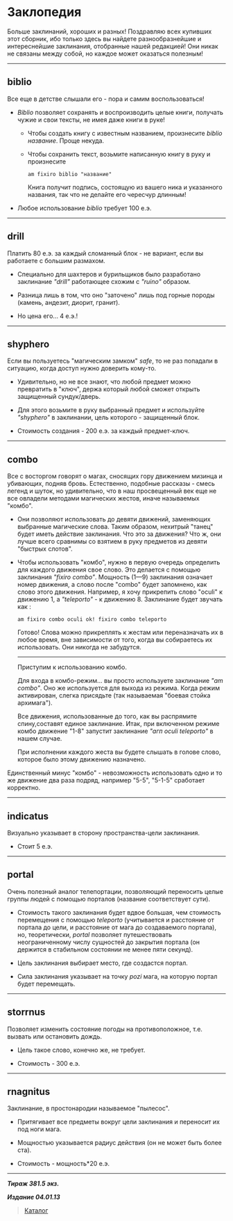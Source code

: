 # Заклопедия #

Больше заклинаний, хороших и разных! Поздравляю всех купивших этот сборник, ибо только здесь вы найдете разнообразнейшие и интереснейшие заклинания, отобранные нашей редакцией! Они никак не связаны между собой, но каждое может оказаться полезным!

***

## **biblio** ##

Все еще в детстве слышали его - пора и самим воспользоваться!

* *Biblio* позволяет сохранять и воспроизводить целые книги, получать чужие и свои тексты, не имея даже книги в руке!

  * Чтобы создать книгу с известным названием, произнесите *biblio название*. Проще некуда.

  * Чтобы сохранить текст, возьмите написанную книгу в руку и произнесите

    ```cadabra
    am fixiro biblio "название"
    ```

    Книга получит подпись, состоящую из вашего ника и указанного названия, так что не делайте его чересчур длинным!

* Любое использование *biblio* требует 100 е.э.

***

## **drill** ##

Платить 80 е.э. за каждый сломанный блок - не вариант, если вы работаете с большим размахом.

* Специально для шахтеров и бурильщиков было разработано заклинание *"drill"* работающее схожим с *"ruino"* образом.

* Разница лишь в том, что оно "заточено" лишь под горные породы (камень, андезит, диорит, гранит).

* Но цена его... 4 е.э.!

***

## **shyphero** ##

Если вы пользуетесь "магическим замком" *safe*, то не раз попадали в ситуацию, когда доступ нужно доверить кому-то.

* Удивительно, но не все знают, что любой предмет можно превратить в "ключ", держа который любой сможет открыть защищенный сундук/дверь.

* Для этого возьмите в руку выбранный предмет и используйте *"shyphero"* в заклинании, цель которого - защищенный блок.

* Cтоимость создания - 200 е.э. за каждый предмет-ключ.

***

## **combo** ##

Все с восторгом говорят о магах, сносящих гору движением мизинца и убивающих, подняв бровь. Естественно, подобные рассказы - смесь легенд и шуток, но удивительно, что в наш просвещенный век еще не все овладели методами магических жестов, иначе называемых "комбо".

* Они позволяют использовать до девяти движений, заменяющих выбранные магические слова. Таким образом, нехитрый "танец" будет иметь действие заклинания. Что это за движения? Что ж, они лучше всего сравнимы со взятием в руку предметов из девяти "быстрых слотов".

* Чтобы использовать "комбо", нужно в первую очередь определить для каждого движения свое слово. Это делается с помощью заклинания *"fixiro combo"*. Мощность (1—9) заклинания означает номер движения, а слово после "combo" будет запомнено, как слово этого движения. Например, я хочу прикрепить слово "oculi" к движению 1, a *"teleporto"* - к движению 8. Заклинание будет звучать как :

  ```cadabra
  am fixiro combo oculi ok! fixiro combo teleporto
  ```

  Готово! Слова можно прикреплять к жестам или переназначать их в любое время, вне зависимости от того, когда вы собираетесь их использовать. Они никогда не забудутся.

  ***
  
  Приступим к использованию комбо.
  
  Для входа в комбо-режим... вы просто используете заклинание *"am combo"*. Оно же используется для выхода из режима. Когда режим активирован, слегка присядьте (так называемая "боевая стойка архимага").
  
  Все движения, использованные до того, как вы распрямите спину,составят единое заклинание. Итак, при включенном режиме комбо движение "1-8" запустит заклинание *"агп oculi teleporto"* в нашем случае.
  
  При исполнении каждого жеста вы будете слышать в голове слово, которое было этому движению назначено.
  
Единственный минус "комбо" - невозможность использовать одно и то же движение два раза подряд, например "5-5", "5-1-5" сработает корректно.

***

## **indicatus** ##

Визуально указывает в сторону пространства-цели заклинания.

* Стоит 5 е.э.

***

## **portal** ##

Очень полезный аналог телепортации, позволяющий переносить целые группы людей с помощью порталов (название соответствует сути).

* Стоимость такого заклинания будет вдвое большая, чем стоимость перемещения с помощью *teleporto* (учитывается и расстояние от портала до цели, и расстояние от мага до создаваемого портала), но, теоретически, *portal* позволяет путешествовать неограниченному числу сущностей до закрытия портала (он держится в стабильном состоянии не менее пяти секунд).

* Цель заклинания выбирает место, где создастся портал.

* Сила заклинания указывает на точку *pozi* мага, на которую портал будет перемещать.

***

## **storrnus** ##

Позволяет изменить состояние погоды на противоположное, т.е. вызвать или остановить дождь.

* Цель такое слово, конечно же, не требует.

* Стоимость - 300 е.э.

***

## **rnagnitus** ##

Заклинание, в простонародии называемое "пылесос".

* Притягивает все предметы вокруг цели заклинания и переносит их под ноги мага.

* Мощностью указывается радиус действия (он не может быть более ста).

* Стоимость - мощность*20 е.э.

***

***Тираж 381.5 экз.***

***Издание 04.01.13***

>[Каталог](../navigation.md)
